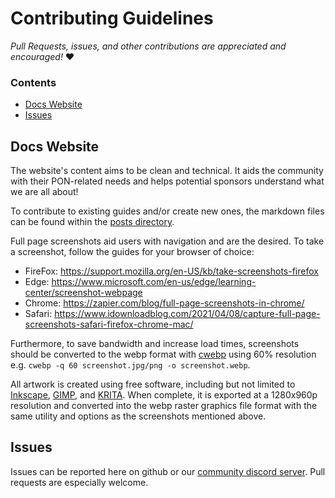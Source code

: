 # Contributing Guidelines

_Pull Requests, issues, and other contributions are appreciated and encouraged!_ ❤️

### Contents

- [Docs Website](#docs-website)
- [Issues](#issues)

## Docs Website

The website's content aims to be clean and technical. It aids the community with their PON-related needs and
helps potential sponsors understand what we are all about!

To contribute to existing guides and/or create new ones, the markdown files can be found within the
[posts directory](./docs/posts).

Full page screenshots aid users with navigation and are the desired. To take a screenshot, follow the guides for
your browser of choice:

* FireFox:
  https://support.mozilla.org/en-US/kb/take-screenshots-firefox
* Edge:
  https://www.microsoft.com/en-us/edge/learning-center/screenshot-webpage
* Chrome:
  https://zapier.com/blog/full-page-screenshots-in-chrome/
* Safari:
  https://www.idownloadblog.com/2021/04/08/capture-full-page-screenshots-safari-firefox-chrome-mac/

Furthermore, to save bandwidth and increase load times, screenshots should be converted to the webp format with
[cwebp](https://developers.google.com/speed/webp/docs/cwebp) using 60% resolution e.g.
`cwebp -q 60 screenshot.jpg/png -o screenshot.webp`.

All artwork is created using free software, including but not limited to [Inkscape](https://inkscape.org/),
[GIMP](https://www.gimp.org/), and [KRITA](https://krita.org/). When complete, it is exported at a 1280x960p
resolution and converted into the webp raster graphics file format with the same utility and options as the
screenshots mentioned above.

## Issues

Issues can be reported here on github or our [community discord server](https://discord.pon.wiki). Pull requests are
especially welcome.
